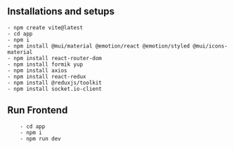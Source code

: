 ## Installations and setups
    - npm create vite@latest
    - cd app
    - npm i
    - npm install @mui/material @emotion/react @emotion/styled @mui/icons-material
    - npm install react-router-dom
    - npm install formik yup
    - npm install axios
    - npm install react-redux
    - npm install @reduxjs/toolkit
    - npm install socket.io-client

## Run Frontend
        - cd app
        - npm i
        - npm run dev